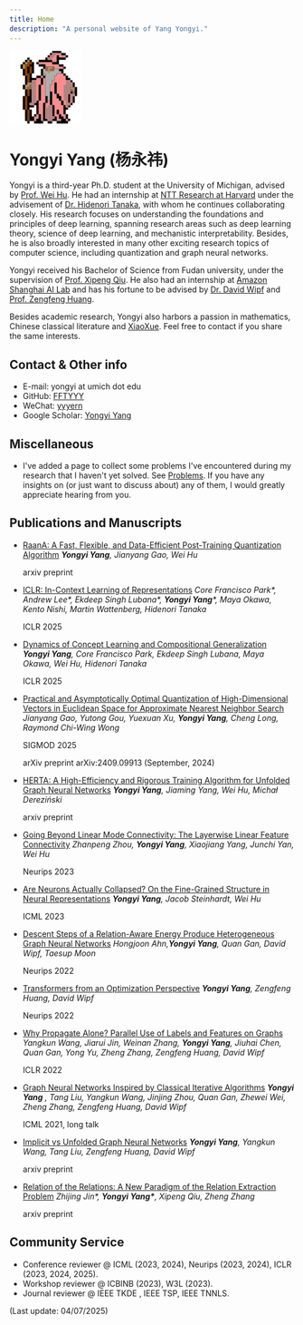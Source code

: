 ```yaml
---
title: Home
description: "A personal website of Yang Yongyi."
---
```


<style>
#_end ~ * {
	display: none;
}
</style>

<img src="/images/partywizard.gif" style="display:inline-block;">

# Yongyi Yang (杨永祎)

Yongyi is a third-year Ph.D. student at the University of Michigan, advised by [Prof. Wei Hu](http://weihu.me/). He had an internship at [NTT Research at Harvard](https://cbs.fas.harvard.edu/research/theory/) under the advisement of [Dr. Hidenori Tanaka](https://sites.google.com/view/htanaka/home), with whom he continues collaborating closely. His research focuses on understanding the foundations and principles of deep learning, spanning research areas such as deep learning theory, science of deep learning, and mechanistic interpretability. Besides, he is also broadly interested in many other exciting research topics of computer science, including quantization and graph neural networks.

Yongyi received his Bachelor of Science from Fudan university, under the supervision of [Prof. Xipeng Qiu](https://xpqiu.github.io/). He also had an internship at [Amazon Shanghai AI Lab](https://www.amazonaws.cn/en/ailab/ "this website is too ugly...") and has his fortune to be advised by [Dr. David Wipf](http://www.davidwipf.com/) and [Prof. Zengfeng Huang](https://zengfenghuang.github.io/).

Besides academic research, Yongyi also harbors a passion in mathematics, Chinese classical literature and [XiaoXue](https://zh.wikipedia.org/wiki/%E5%B0%8F%E5%AD%B8_(%E7%B6%93%E5%AD%B8)). Feel free to contact if you share the same interests.

## Contact & Other info
+ E-mail: yongyi at umich dot edu
+ GitHub: [FFTYYY](https://github.com/FFTYYY)
+ WeChat: [yyyern](/images/wechat.jpg)
+ Google Scholar: [Yongyi Yang](https://scholar.google.com/citations?user=EmL0jD0AAAAJ&h)

## Miscellaneous

+ I've added a page to collect some problems I've encountered during my research that I haven't yet solved. See [Problems](/post/problems/). If you have any insights on (or just want to discuss about) any of them, I would greatly appreciate hearing from you.

## Publications and Manuscripts

+  [RaanA: A Fast, Flexible, and Data-Efficient Post-Training Quantization Algorithm](https://arxiv.org/abs/2504.03717)
	*__Yongyi Yang__, Jianyang Gao, Wei Hu*

	arxiv preprint

+  [ICLR: In-Context Learning of Representations](https://arxiv.org/abs/2501.00070)
	*Core Francisco Park\*, Andrew Lee\*, Ekdeep Singh Lubana\*, __Yongyi Yang__\*, Maya Okawa, Kento Nishi, Martin Wattenberg, Hidenori Tanaka*

	ICLR 2025



+  [Dynamics of Concept Learning and Compositional Generalization](https://arxiv.org/abs/2410.08309)
	*__Yongyi Yang__, Core Francisco Park, Ekdeep Singh Lubana, Maya Okawa, Wei Hu, Hidenori Tanaka*

	ICLR 2025

+  [Practical and Asymptotically Optimal Quantization of High-Dimensional Vectors in Euclidean Space for Approximate Nearest Neighbor Search](https://arxiv.org/abs/2409.09913)
	*Jianyang Gao, Yutong Gou, Yuexuan Xu, __Yongyi Yang__, Cheng Long, Raymond Chi-Wing Wong*


	<p>SIGMOD 2025<p>

	<p>arXiv preprint arXiv:2409.09913 (September, 2024)<p>


+   [HERTA: A High-Efficiency and Rigorous Training Algorithm for Unfolded Graph Neural Networks](https://arxiv.org/abs/2403.18142)
	*__Yongyi Yang__, Jiaming Yang, Wei Hu, Michał Dereziński*

	arxiv preprint

+   [Going Beyond Linear Mode Connectivity: The Layerwise Linear Feature Connectivity](https://arxiv.org/abs/2307.08286)
	*Zhanpeng Zhou, __Yongyi Yang__, Xiaojiang Yang, Junchi Yan, Wei Hu*

	Neurips 2023

+   [Are Neurons Actually Collapsed? On the Fine-Grained Structure in Neural Representations](https://arxiv.org/abs/2306.17105)
	*__Yongyi Yang__, Jacob Steinhardt, Wei Hu*

	ICML 2023


+   [Descent Steps of a Relation-Aware Energy Produce Heterogeneous Graph Neural Networks](https://arxiv.org/abs/2206.11081)
	*Hongjoon Ahn,__Yongyi Yang__, Quan Gan, David Wipf, Taesup Moon*

	Neurips 2022

+	[Transformers from an Optimization Perspective](https://arxiv.org/abs/2205.13891)
	*__Yongyi Yang__, Zengfeng Huang, David Wipf*

	Neurips 2022

+	[Why Propagate Alone? Parallel Use of Labels and Features on Graphs](https://arxiv.org/abs/2110.07190)
	*Yangkun Wang, Jiarui Jin, Weinan Zhang, __Yongyi Yang__, Jiuhai Chen, Quan Gan, Yong Yu, Zheng Zhang, Zengfeng Huang, David Wipf*

	ICLR 2022

+	[Graph Neural Networks Inspired by Classical Iterative Algorithms](https://arxiv.org/abs/2103.06064)
	*__Yongyi Yang__ , Tang Liu, Yangkun Wang, Jinjing Zhou, Quan Gan, Zhewei Wei, Zheng Zhang, Zengfeng Huang, David Wipf*

	ICML 2021, long talk

+	[Implicit vs Unfolded Graph Neural Networks](https://arxiv.org/abs/2111.06592)
	*__Yongyi Yang__, Yangkun Wang, Tang Liu, Zengfeng Huang, David Wipf*

	arxiv preprint

+	[Relation of the Relations: A New Paradigm of the Relation Extraction Problem](https://arxiv.org/abs/2006.03719)
	*Zhijing Jin\*, __Yongyi Yang\*__, Xipeng Qiu, Zheng Zhang*

	arxiv preprint 


## Community Service
 - Conference reviewer @ ICML (2023, 2024), Neurips (2023, 2024), ICLR (2023, 2024, 2025).
 - Workshop reviewer @ ICBINB (2023), W3L (2023).
 - Journal reviewer @ IEEE TKDE , IEEE TSP, IEEE TNNLS.

(Last update: 04/07/2025)

<div id="_end"></div>